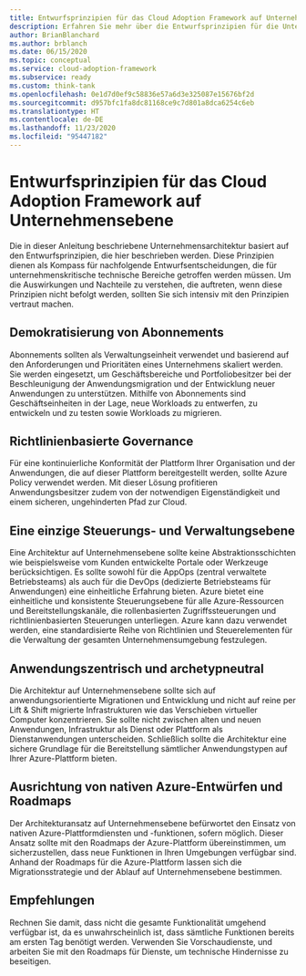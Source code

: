 ```yaml
---
title: Entwurfsprinzipien für das Cloud Adoption Framework auf Unternehmensebene
description: Erfahren Sie mehr über die Entwurfsprinzipien für die Unternehmensebene im Microsoft Cloud Adoption Framework für Azure.
author: BrianBlanchard
ms.author: brblanch
ms.date: 06/15/2020
ms.topic: conceptual
ms.service: cloud-adoption-framework
ms.subservice: ready
ms.custom: think-tank
ms.openlocfilehash: 0e1d7d0ef9c58836e57a6d3e325087e15676bf2d
ms.sourcegitcommit: d957bfc1fa8dc81168ce9c7d801a8dca6254c6eb
ms.translationtype: HT
ms.contentlocale: de-DE
ms.lasthandoff: 11/23/2020
ms.locfileid: "95447182"
---
```

# <a name="cloud-adoption-framework-enterprise-scale-design-principles"></a>Entwurfsprinzipien für das Cloud Adoption Framework auf Unternehmensebene

Die in dieser Anleitung beschriebene Unternehmensarchitektur basiert auf den Entwurfsprinzipien, die hier beschrieben werden. Diese Prinzipien dienen als Kompass für nachfolgende Entwurfsentscheidungen, die für unternehmenskritische technische Bereiche getroffen werden müssen. Um die Auswirkungen und Nachteile zu verstehen, die auftreten, wenn diese Prinzipien nicht befolgt werden, sollten Sie sich intensiv mit den Prinzipien vertraut machen.

## <a name="subscription-democratization"></a>Demokratisierung von Abonnements

Abonnements sollten als Verwaltungseinheit verwendet und basierend auf den Anforderungen und Prioritäten eines Unternehmens skaliert werden. Sie werden eingesetzt, um Geschäftsbereiche und Portfoliobesitzer bei der Beschleunigung der Anwendungsmigration und der Entwicklung neuer Anwendungen zu unterstützen. Mithilfe von Abonnements sind Geschäftseinheiten in der Lage, neue Workloads zu entwerfen, zu entwickeln und zu testen sowie Workloads zu migrieren.

## <a name="policy-driven-governance"></a>Richtlinienbasierte Governance

Für eine kontinuierliche Konformität der Plattform Ihrer Organisation und der Anwendungen, die auf dieser Plattform bereitgestellt werden, sollte Azure Policy verwendet werden. Mit dieser Lösung profitieren Anwendungsbesitzer zudem von der notwendigen Eigenständigkeit und einem sicheren, ungehinderten Pfad zur Cloud.

## <a name="single-control-and-management-plane"></a>Eine einzige Steuerungs- und Verwaltungsebene

Eine Architektur auf Unternehmensebene sollte keine Abstraktionsschichten wie beispielsweise vom Kunden entwickelte Portale oder Werkzeuge berücksichtigen. Es sollte sowohl für die AppOps (zentral verwaltete Betriebsteams) als auch für die DevOps (dedizierte Betriebsteams für Anwendungen) eine einheitliche Erfahrung bieten. Azure bietet eine einheitliche und konsistente Steuerungsebene für alle Azure-Ressourcen und Bereitstellungskanäle, die rollenbasierten Zugriffssteuerungen und richtlinienbasierten Steuerungen unterliegen. Azure kann dazu verwendet werden, eine standardisierte Reihe von Richtlinien und Steuerelementen für die Verwaltung der gesamten Unternehmensumgebung festzulegen.

## <a name="application-centric-and-archetype-neutral"></a>Anwendungszentrisch und archetypneutral

Die Architektur auf Unternehmensebene sollte sich auf anwendungsorientierte Migrationen und Entwicklung und nicht auf reine per Lift & Shift migrierte Infrastrukturen wie das Verschieben virtueller Computer konzentrieren. Sie sollte nicht zwischen alten und neuen Anwendungen, Infrastruktur als Dienst oder Plattform als Dienstanwendungen unterscheiden. Schließlich sollte die Architektur eine sichere Grundlage für die Bereitstellung sämtlicher Anwendungstypen auf Ihrer Azure-Plattform bieten.

## <a name="align-azure-native-design-and-roadmaps"></a>Ausrichtung von nativen Azure-Entwürfen und Roadmaps

Der Architekturansatz auf Unternehmensebene befürwortet den Einsatz von nativen Azure-Plattformdiensten und -funktionen, sofern möglich. Dieser Ansatz sollte mit den Roadmaps der Azure-Plattform übereinstimmen, um sicherzustellen, dass neue Funktionen in Ihren Umgebungen verfügbar sind. Anhand der Roadmaps für die Azure-Plattform lassen sich die Migrationsstrategie und der Ablauf auf Unternehmensebene bestimmen.

## <a name="recommendations"></a>Empfehlungen

Rechnen Sie damit, dass nicht die gesamte Funktionalität umgehend verfügbar ist, da es unwahrscheinlich ist, dass sämtliche Funktionen bereits am ersten Tag benötigt werden. Verwenden Sie Vorschaudienste, und arbeiten Sie mit den Roadmaps für Dienste, um technische Hindernisse zu beseitigen.
